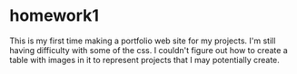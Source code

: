 # homework1
This is my first time making a portfolio web site for my projects.  I'm still having difficulty with some of the css.  I couldn't figure out how to create a table with images in it to represent projects that I may potentially create.
